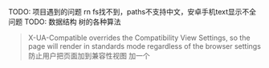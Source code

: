 TODO: 项目遇到的问题 rn fs找不到，paths不支持中文，安卓手机text显示不全问题
TODO: 数据结构 树的各种算法



>X-UA-Compatible overrides the Compatibility View Settings, so the page will render in standards mode regardless of the browser settings
防止用户把页面加到兼容性视图
加一个
<meta http-equiv="X-UA-Compatible" content="IE=edge" />